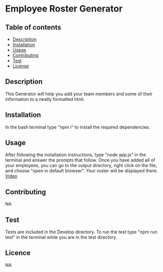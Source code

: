 # Employee Roster Generator 

## Table of contents
  - [Description](#Description)
  - [Installation](#Installation)
  - [Usage](#Usage)
  - [Contributing](#Contributing)
  - [Test](#Test)
  - [License](#License)

## Description 
  This Generator will help you add your team members and some of their information to a neatly formatted html.

  ## Installation
  In the bash terminal type "npm i" to install the required dependencies.

  ## Usage
 After following the installation instructions, type "node app.js" in the terminal and answer the prompts that follow. Once you have added all of your employees, you can go to the output directory, right click on the file, and choose "open in default browser". Your roster will be displayed there.</br> 
 <a href="https://drive.google.com/file/d/1EMAaT2VuC2GsDqFKN0-N4mNNcyLE-Vys/view">Video</a>

  ## Contributing
  NA

  ## Test
  Tests are included in the Develop directory. To run the test type "npm run test" in the terminal while you are in the test directory. 

  ## Licence
  NA
